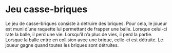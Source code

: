 # Jeu casse-briques

Le jeu de casse-briques consiste à détruire des briques. Pour cela, le joueur est muni d’une raquette lui permettant de frapper une balle. Lorsque celui-ci rate la balle, il perd une vie. Lorsqu’il n’a plus de vies, il perd la partie. Lorsque la balle entre en collision avec une brique, celle-ci est détruite. Le joueur gagne quand toutes les briques sont détruites.
